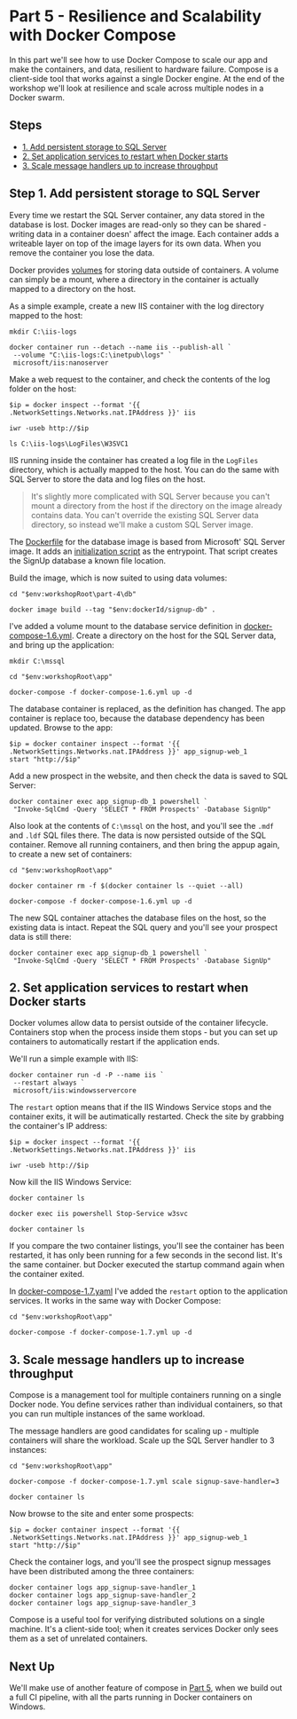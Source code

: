 # Part 5 - Resilience and Scalability with Docker Compose

In this part we'll see how to use Docker Compose to scale our app and make the containers, and data, resilient to hardware failure. Compose is a client-side tool that works against a single Docker engine. At the end of the workshop we'll look at resilience and scale across multiple nodes in a Docker swarm.

## Steps

* [1. Add persistent storage to SQL Server](#1)
* [2. Set application services to restart when Docker starts](#2)
* [3. Scale message handlers up to increase throughput](#3)

## <a name="1"></a>Step 1. Add persistent storage to SQL Server

Every time we restart the SQL Server container, any data stored in the database is lost. Docker images are read-only so they can be shared - writing data in a container doesn' affect the image. Each container adds a writeable layer on top of the image layers for its own data. When you remove the container you lose the data.

Docker provides [volumes]() for storing data outside of containers. A volume can simply be a mount, where a directory in the container is actually mapped to a directory on the host.

As a simple example, create a new IIS container with the log directory mapped to the host:

```
mkdir C:\iis-logs

docker container run --detach --name iis --publish-all `
 --volume "C:\iis-logs:C:\inetpub\logs" `
 microsoft/iis:nanoserver
```

Make a web request to the container, and check the contents of the log folder on the host:

```
$ip = docker inspect --format '{{ .NetworkSettings.Networks.nat.IPAddress }}' iis

iwr -useb http://$ip

ls C:\iis-logs\LogFiles\W3SVC1
```

IIS running inside the container has created a log file in the `LogFiles` directory, which is actually mapped to the host. You can do the same with SQL Server to store the data and log files on the host.

> It's slightly more complicated with SQL Server because you can't mount a directory from the host if the directory on the image already contains data. You can't override the existing SQL Server data directory, so instead we'll make a custom SQL Server image.

The [Dockerfile](part-4/db/Dockerfile) for the database image is based from Microsoft' SQL Server image. It adds an [initialization script](part-4/db/Initialize-Database.ps1) as the entrypoint. That script creates the SignUp database a known file location.

Build the image, which is now suited to using data volumes:

```
cd "$env:workshopRoot\part-4\db"

docker image build --tag "$env:dockerId/signup-db" .
```

I've added a volume mount to the database service definition in [docker-compose-1.6.yml](app/docker-compose-1.6.yml). Create a directory on the host for the SQL Server data, and bring up the application: 

```
mkdir C:\mssql

cd "$env:workshopRoot\app"

docker-compose -f docker-compose-1.6.yml up -d
```

The database container is replaced, as the definition has changed. The app container is replace too, because the database dependency has been updated. Browse to the app:

```
$ip = docker container inspect --format '{{ .NetworkSettings.Networks.nat.IPAddress }}' app_signup-web_1
start "http://$ip"
```

Add a new prospect in the website, and then check the data is saved to SQL Server:

```
docker container exec app_signup-db_1 powershell `
 "Invoke-SqlCmd -Query 'SELECT * FROM Prospects' -Database SignUp"
```

Also look at the contents of `C:\mssql` on the host, and you'll see the `.mdf` and `.ldf` SQL files there. The data is now persisted outside of the SQL container. Remove all running containers, and then bring the appup again, to create a new set of containers:

```
cd "$env:workshopRoot\app"

docker container rm -f $(docker container ls --quiet --all)

docker-compose -f docker-compose-1.6.yml up -d
```

The new SQL container attaches the database files on the host, so the existing data is intact. Repeat the SQL query and you'll see your prospect data is still there:

```
docker container exec app_signup-db_1 powershell `
 "Invoke-SqlCmd -Query 'SELECT * FROM Prospects' -Database SignUp"
```

## <a name="2"></a>2. Set application services to restart when Docker starts

Docker volumes allow data to persist outside of the container lifecycle. Containers stop when the process inside them stops - but you can set up containers to automatically restart if the application ends.

We'll run a simple example with IIS:

```
docker container run -d -P --name iis `
 --restart always `
 microsoft/iis:windowsservercore
```

The `restart` option means that if the IIS Windows Service stops and the container exits, it will be autimatically restarted. Check the site by grabbing the container's IP address:

```
$ip = docker inspect --format '{{ .NetworkSettings.Networks.nat.IPAddress }}' iis

iwr -useb http://$ip
```

Now kill the IIS Windows Service:

```
docker container ls 

docker exec iis powershell Stop-Service w3svc

docker container ls 
```

If you compare the two container listings, you'll see the container has been restarted, it has only been running for a few seconds in the second list. It's the same container. but Docker executed the startup command again when the container exited.

In [docker-compose-1.7.yaml](app/docker-compose-1.7.yaml) I've added the `restart` option to the application services. It works in the same way with Docker Compose:

```
cd "$env:workshopRoot\app"

docker-compose -f docker-compose-1.7.yml up -d
```

## <a name="3"></a>3. Scale message handlers up to increase throughput

Compose is a management tool for multiple containers running on a single Docker node. You define services rather than individual containers, so that you can run multiple instances of the same workload.

The message handlers are good candidates for scaling up - multiple containers will share the workload. Scale up the SQL Server handler to 3 instances:

```
cd "$env:workshopRoot\app"

docker-compose -f docker-compose-1.7.yml scale signup-save-handler=3

docker container ls
```

Now browse to the site and enter some prospects:

```
$ip = docker container inspect --format '{{ .NetworkSettings.Networks.nat.IPAddress }}' app_signup-web_1
start "http://$ip"
```

Check the container logs, and you'll see the prospect signup messages have been distributed among the three containers:

```
docker container logs app_signup-save-handler_1
docker container logs app_signup-save-handler_2
docker container logs app_signup-save-handler_3
```

Compose is a useful tool for verifying distributed solutions on a single machine. It's a client-side tool; when it creates services Docker only sees them as a set of unrelated containers.

## Next Up

We'll make use of another feature of compose in [Part 5](part-5.md), when we build out a full CI pipeline, with all the parts running in Docker containers on Windows.